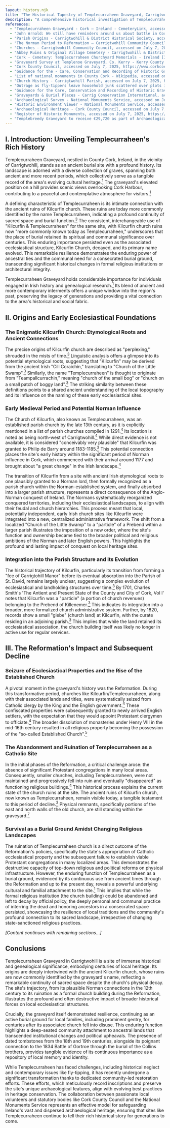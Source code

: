 ```yaml
---
layout: history.njk
title: "The Historical Tapestry of Templecurraheen Graveyard, Carrigtwohill"
description: "A comprehensive historical investigation of Templecurraheen Graveyard and its significance in County Cork's heritage"
references:
  - "Templecurraheen Graveyard - Cork – Ireland - CemeteryLink, accessed on July 7, 2025, https://cemeterylink.com/cemetery/templecurraheen-graveyard-cork-cork-ireland/"
  - "John Arnold: We still have reminders around us about battle in Cork 191 years ago - The Echo, accessed on July 7, 2025, https://www.echolive.ie/corkviews/arid-41623219.html"
  - "Parish Origins - Carrigtwohill & District Historical Society, accessed on July 7, 2025, https://carrigtwohillhistoricalsociety.com/Religious%20of%20Parish/Parish%20Churches/ParishChurches.aspx"
  - "The Norman Period to Reformation – Carrigtwohill Community Council, accessed on July 7, 2025, https://carrigtwohillcommunity.ie/history/the-norman-peroid-to-reformation/"
  - "Churches – Carrigtwohill Community Council, accessed on July 7, 2025, https://carrigtwohillcommunity.ie/history/churches/"
  - "Abbey Ruins & Original Village Cemetery - Carrigtwohill & District Historical Society, accessed on July 7, 2025, https://carrigtwohillhistoricalsociety.com/Religious%20of%20Parish/Parish%20Churches/Abbey/Abbey.aspx"
  - "Cork - Cemetery: Templecurraheen Churchyard Memorials - Ireland [IGP Free Irish Genealogy], accessed on July 7, 2025, https://www.igp-web.com/IGPArchives/ire/cork/cemeteries/templecurraheen.html"
  - "Graveyard Survey at Templenoe Graveyard, Co. Kerry - Kerry County Council, accessed on July 7, 2025, https://www.kerrycoco.ie/wp-content/uploads/2020/11/Templenoe-Graveyard.pdf"
  - "Cork County Council, accessed on July 7, 2025, https://www.corkcoco.ie/sites/default/files/2022-10/care_of_historic_graveyards_-_a_heritage_guide_by_cork_county_council.pdf"
  - "Guidance for the - Care, Conservation and Recording of Historic Graveyards - The Heritage Council, accessed on July 7, 2025, https://www.heritagecouncil.ie/content/files/guidance_care_conservation_recording_historic_graveyards_2011_7mb.pdf"
  - "List of national monuments in County Cork - Wikipedia, accessed on July 7, 2025, https://en.wikipedia.org/wiki/List_of_national_monuments_in_County_Cork"
  - "Church History - Carrigtwohill Parish, accessed on July 7, 2025, https://carrigtwohillparish.ie/history/church-history/"
  - "Outrage as fly-tippers leave household junk scattered over plots in Cork graveyard, accessed on July 7, 2025, https://www.corkbeo.ie/news/local-news/outrage-fly-tippers-leave-household-26167298"
  - "Guidance for the Care, Conservation and Recording of Historic Graveyards - Tipperary County Council, accessed on July 7, 2025, https://www.tipperarycoco.ie/sites/default/files/2024-02/GUIDANCE%20FOR%20THE%20CARE%2C%20CONSERVATION%20AND%20RECORDING%20HISTORIC%20GRAVEYARDS.pdf"
  - "Graveyards & Burial Places - Carrig Conservation International, accessed on July 7, 2025, https://www.carrig.ie/graveyards--burial-places.html"
  - "Archaeological Survey - National Monuments Service, accessed on July 7, 2025, https://www.archaeology.ie/about-us/what-we-do/archaeological-survey/"
  - "Historic Environment Viewer - National Monuments Service, accessed on July 7, 2025, https://www.archaeology.ie/advice-and-support/locate-a-monument-or-wreck/historic-environment-viewer/"
  - "Archaeological Heritage - Cork County Council, accessed on July 7, 2025, https://www.corkcoco.ie/en/resident/heritage-and-conservation/archaeological-heritage"
  - "Register of Historic Monuments, accessed on July 7, 2025, https://www.archaeology.ie/app/uploads/2025/03/Register-of-Historic-Monuments-09_V1.pdf"
  - "Templebreedy Graveyard to receive €29,720 as part of Archaeological Heritage Projects in Cork County, accessed on July 7, 2025, https://www.carrigdhoun.com/post/templebreedy-graveyard-to-receive-29-720-as-part-of-archaeological-heritage-projects-in-cork-county"
---
```


## I. Introduction: Unveiling Templecurraheen's Rich History

Templecurraheen Graveyard, nestled in County Cork, Ireland, in the vicinity of Carrigtwohill, stands as an ancient burial site with a profound history. Its landscape is adorned with a diverse collection of graves, spanning both ancient and more recent periods, which collectively serve as a tangible record of the area's evolving cultural heritage.<a href="#ref-1" class="citation-link"><sup>1</sup></a> The graveyard's elevated position on a hill provides scenic views overlooking Cork Harbour, contributing to a peaceful and contemplative atmosphere for visitors.<a href="#ref-1" class="citation-link"><sup>1</sup></a>

A defining characteristic of Templecurraheen is its intimate connection with the ancient ruins of Kilcurfin church. These ruins are today more commonly identified by the name Templecurraheen, indicating a profound continuity of sacred space and burial function.<a href="#ref-3" class="citation-link"><sup>3</sup></a> The consistent, interchangeable use of "Kilcurfin & Templecurraheen" for the same site, with Kilcurfin church ruins now "more commonly known today as Templecurraheen," underscores that the place of burial retained its spiritual and communal significance over centuries. This enduring importance persisted even as the associated ecclesiastical structure, Kilcurfin Church, decayed, and its primary name evolved. This remarkable resilience demonstrates the enduring power of ancestral ties and the communal need for a consecrated burial ground, transcending significant historical changes in formal religious institutions or architectural integrity.

Templecurraheen Graveyard holds considerable importance for individuals engaged in Irish history and genealogical research.<a href="#ref-1" class="citation-link"><sup>1</sup></a> Its blend of ancient and more contemporary interments offers a unique window into the region's past, preserving the legacy of generations and providing a vital connection to the area's historical and social fabric.

## II. Origins and Early Ecclesiastical Foundations

### The Enigmatic Kilcurfin Church: Etymological Roots and Ancient Connections

The precise origins of Kilcurfin church are described as "perplexing," shrouded in the mists of time.<a href="#ref-3" class="citation-link"><sup>3</sup></a> Linguistic analysis offers a glimpse into its potential etymological roots, suggesting that "Kilcurfin" may be derived from the ancient Irish "Cill Coraichín," translating to "Church of the Little Swamp".<a href="#ref-3" class="citation-link"><sup>3</sup></a> Similarly, the name "Templecurraheen" is thought to originate from "Teampallcurrachin," meaning "church of the small bog" or "church on a small patch of boggy land".<a href="#ref-3" class="citation-link"><sup>3</sup></a> The striking similarity between these definitions points to a shared ancient understanding of the local topography and its influence on the naming of these early ecclesiastical sites.

### Early Medieval Period and Potential Norman Influence

The Church of Kilcurfin, also known as Templecurraheen, was an established parish church by the late 13th century, as it is explicitly mentioned in a list of parish churches compiled in 1291.<a href="#ref-4" class="citation-link"><sup>4</sup></a> Its location is noted as being north-west of Carrigtwohill.<a href="#ref-4" class="citation-link"><sup>4</sup></a> While direct evidence is not available, it is considered "conceivably very plausible" that Kilcurfin was granted to Philip de Barry around 1183-1185.<a href="#ref-3" class="citation-link"><sup>3</sup></a> This potential connection places the site's early history within the significant period of Norman influence in Cork, which commenced with their arrival around 1177 and brought about "a great change" in the Irish landscape.<a href="#ref-4" class="citation-link"><sup>4</sup></a>

The transition of Kilcurfin from a site with ancient Irish etymological roots to one plausibly granted to a Norman lord, then formally recognized as a parish church within the Norman-established system, and finally absorbed into a larger parish structure, represents a direct consequence of the Anglo-Norman conquest of Ireland. The Normans systematically reorganized conquered territories, including their ecclesiastical landscapes, to align with their feudal and church hierarchies. This process meant that local, potentially independent, early Irish church sites like Kilcurfin were integrated into a new, centralized administrative framework. The shift from a localized "Church of the Little Swamp" to a "particle" of a Prebend within a larger parish illustrates the imposition of a new order, where the site's function and ownership became tied to the broader political and religious ambitions of the Norman and later English powers. This highlights the profound and lasting impact of conquest on local heritage sites.

### Integration into the Parish Structure and its Evolution

The historical trajectory of Kilcurfin, particularly its transition from forming a "fee of Carrigtohill Manor" before its eventual absorption into the Parish of St. David, remains largely unclear, suggesting a complex evolution of ecclesiastical and landholding structures over time.<a href="#ref-3" class="citation-link"><sup>3</sup></a> By 1701, Charles Smith's 'The Antient and Present State of the County and City of Cork, Vol I' notes that Kilcurfin was a "particle" (a portion of church revenues) belonging to the Prebend of Killenemer.<a href="#ref-3" class="citation-link"><sup>3</sup></a> This indicates its integration into a broader, more formalized church administrative system. Further, by 1820, records show a small "glebe" (church land) at Kilcurfin, with the curate residing in an adjoining parish.<a href="#ref-3" class="citation-link"><sup>3</sup></a> This implies that while the land retained its ecclesiastical association, the church building itself was likely no longer in active use for regular services.

## III. The Reformation's Impact and Subsequent Decline

### Seizure of Ecclesiastical Properties and the Rise of the Established Church

A pivotal moment in the graveyard's history was the Reformation. During this transformative period, churches like Kilcurfin/Templecurraheen, along with their associated lands and titles, were systematically seized from Catholic clergy by the King and the English government.<a href="#ref-4" class="citation-link"><sup>4</sup></a> These confiscated properties were subsequently granted to newly arrived English settlers, with the expectation that they would appoint Protestant clergymen to officiate.<a href="#ref-4" class="citation-link"><sup>4</sup></a> The broader dissolution of monasteries under Henry VIII in the mid-16th century resulted in all religious property becoming the possession of the "so-called Established Church".<a href="#ref-5" class="citation-link"><sup>5</sup></a>

### The Abandonment and Ruination of Templecurraheen as a Catholic Site

In the initial phases of the Reformation, a critical challenge arose: the absence of significant Protestant congregations in many local areas. Consequently, smaller churches, including Templecurraheen, were not maintained and progressively fell into ruin and eventually "disappeared" as functioning religious buildings.<a href="#ref-4" class="citation-link"><sup>4</sup></a> This historical process explains the current state of the church ruins at the site. The ancient ruins of Kilcurfin church, now known as Templecurraheen, remain visible today, a tangible testament to this period of decline.<a href="#ref-3" class="citation-link"><sup>3</sup></a> Physical remnants, specifically portions of the east and north walls of the old church, are still standing within the graveyard.<a href="#ref-7" class="citation-link"><sup>7</sup></a>

### Survival as a Burial Ground Amidst Changing Religious Landscapes

The ruination of Templecurraheen church is a direct outcome of the Reformation's policies, specifically the state's appropriation of Catholic ecclesiastical property and the subsequent failure to establish viable Protestant congregations in many localized areas. This demonstrates the destructive capacity of top-down religious and political reforms on physical infrastructure. However, the enduring function of Templecurraheen as a burial ground, evidenced by its continuous use from ancient times through the Reformation and up to the present day, reveals a powerful underlying cultural and familial attachment to the site.<a href="#ref-1" class="citation-link"><sup>1</sup></a> This implies that while the formal religious institution (the church building) could be abandoned and left to decay by official policy, the deeply personal and communal practice of interring the dead and honoring ancestors in a consecrated space persisted, showcasing the resilience of local traditions and the community's profound connection to its sacred landscape, irrespective of changing state-sanctioned religious practices.

_[Content continues with remaining sections...]_

## Conclusions

Templecurraheen Graveyard in Carrigtwohill is a site of immense historical and genealogical significance, embodying centuries of local heritage. Its origins are deeply intertwined with the ancient Kilcurfin church, whose ruins are now commonly identified by the graveyard's name, reflecting a remarkable continuity of sacred space despite the church's physical decay. The site's trajectory, from its plausible Norman connections in the 12th century to its ruination as a formal church building during the Reformation, illustrates the profound and often destructive impact of broader historical forces on local ecclesiastical structures.

Crucially, the graveyard itself demonstrated resilience, continuing as an active burial ground for local families, including prominent gentry, for centuries after its associated church fell into disuse. This enduring function highlights a deep-seated community attachment to ancestral lands that transcended institutional changes and political upheavals. The presence of dated tombstones from the 18th and 19th centuries, alongside its poignant connection to the 1834 Battle of Gortroe through the burial of the Collins brothers, provides tangible evidence of its continuous importance as a repository of local memory and identity.

While Templecurraheen has faced challenges, including historical neglect and contemporary issues like fly-tipping, it has recently undergone a significant transformation thanks to dedicated community-led restoration efforts. These efforts, which meticulously record inscriptions and preserve the site's unique archaeological features, align with evolving best practices in heritage conservation. The collaboration between passionate local volunteers and statutory bodies like Cork County Council and the National Monuments Service represents an effective model for safeguarding Ireland's vast and dispersed archaeological heritage, ensuring that sites like Templecurraheen continue to tell their rich historical story for generations to come.

